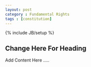 ```yaml
---
layout: post
category : Fundamental Rights
tags : [constitution]
---
```

{% include JB/setup %}

## Change Here For Heading

Add Content Here .....

